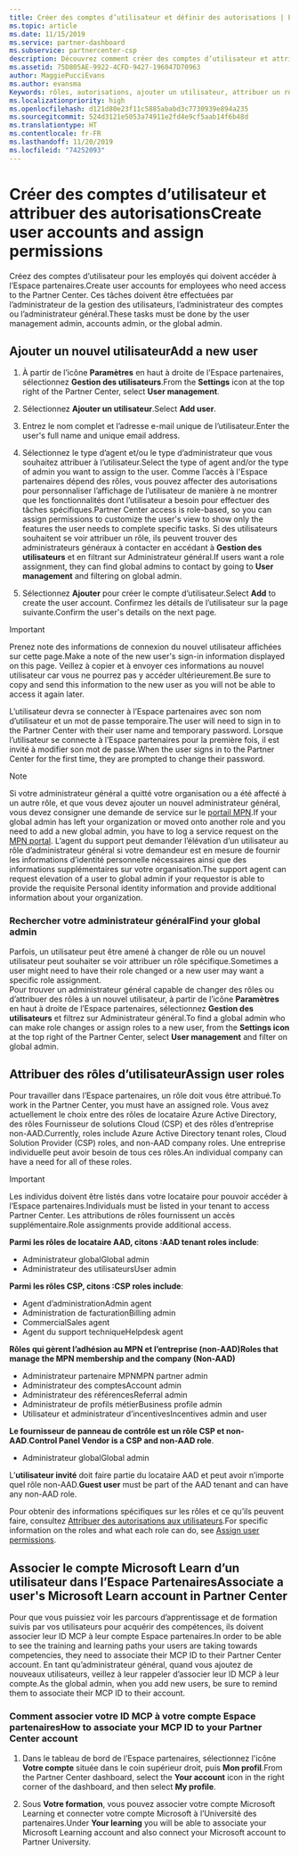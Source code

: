 ```yaml
---
title: Créer des comptes d’utilisateur et définir des autorisations | Espace partenaires
ms.topic: article
ms.date: 11/15/2019
ms.service: partner-dashboard
ms.subservice: partnercenter-csp
description: Découvrez comment créer des comptes d’utilisateur et attribuer des rôles dans l’Espace partenaires pour chaque employé qui a besoin d’un accès. Les utilisateurs disposant de privilèges d’administrateur différents peuvent le faire.
ms.assetid: 75D805AE-9922-4CFD-9427-196047D70963
author: MaggiePucciEvans
ms.author: evansma
Keywords: rôles, autorisations, ajouter un utilisateur, attribuer un rôle, administrateur, admin, agent
ms.localizationpriority: high
ms.openlocfilehash: d121d80e23f11c5885ababd3c7730939e894a235
ms.sourcegitcommit: 524d3121e5053a74911e2fd4e9cf5aab14f6b48d
ms.translationtype: HT
ms.contentlocale: fr-FR
ms.lasthandoff: 11/20/2019
ms.locfileid: "74252093"
---
```

# <a name="create-user-accounts-and-assign-permissions"></a><span data-ttu-id="c105e-105">Créer des comptes d’utilisateur et attribuer des autorisations</span><span class="sxs-lookup"><span data-stu-id="c105e-105">Create user accounts and assign permissions</span></span>

<span data-ttu-id="c105e-106">Créez des comptes d’utilisateur pour les employés qui doivent accéder à l’Espace partenaires.</span><span class="sxs-lookup"><span data-stu-id="c105e-106">Create user accounts for employees who need access to the Partner Center.</span></span> <span data-ttu-id="c105e-107">Ces tâches doivent être effectuées par l’administrateur de la gestion des utilisateurs, l’administrateur des comptes ou l’administrateur général.</span><span class="sxs-lookup"><span data-stu-id="c105e-107">These tasks must be done by the user management admin, accounts admin, or the global admin.</span></span> 


## <a name="add-a-new-user"></a><span data-ttu-id="c105e-108">Ajouter un nouvel utilisateur</span><span class="sxs-lookup"><span data-stu-id="c105e-108">Add a new user</span></span>

1. <span data-ttu-id="c105e-109">À partir de l’icône **Paramètres** en haut à droite de l’Espace partenaires, sélectionnez **Gestion des utilisateurs**.</span><span class="sxs-lookup"><span data-stu-id="c105e-109">From the **Settings** icon at the top right of the Partner Center, select **User management**.</span></span>

2.  <span data-ttu-id="c105e-110">Sélectionnez **Ajouter un utilisateur**.</span><span class="sxs-lookup"><span data-stu-id="c105e-110">Select **Add user**.</span></span>

3.  <span data-ttu-id="c105e-111">Entrez le nom complet et l’adresse e-mail unique de l’utilisateur.</span><span class="sxs-lookup"><span data-stu-id="c105e-111">Enter the user's full name and unique email address.</span></span>

4.  <span data-ttu-id="c105e-112">Sélectionnez le type d’agent et/ou le type d’administrateur que vous souhaitez attribuer à l’utilisateur.</span><span class="sxs-lookup"><span data-stu-id="c105e-112">Select the type of agent and/or the type of admin you want to assign to the user.</span></span> <span data-ttu-id="c105e-113">Comme l’accès à l'Espace partenaires dépend des rôles, vous pouvez affecter des autorisations pour personnaliser l’affichage de l’utilisateur de manière à ne montrer que les fonctionnalités dont l’utilisateur a besoin pour effectuer des tâches spécifiques.</span><span class="sxs-lookup"><span data-stu-id="c105e-113">Partner Center access is role-based, so you can assign permissions to customize the user's view to show only the features the user needs to complete specific tasks.</span></span>  <span data-ttu-id="c105e-114">Si des utilisateurs souhaitent se voir attribuer un rôle, ils peuvent trouver des administrateurs généraux à contacter en accédant à **Gestion des utilisateurs** et en filtrant sur Administrateur général.</span><span class="sxs-lookup"><span data-stu-id="c105e-114">If users want a role assignment, they can find global admins to contact by going to **User management** and filtering on global admin.</span></span>

5.  <span data-ttu-id="c105e-115">Sélectionnez **Ajouter** pour créer le compte d’utilisateur.</span><span class="sxs-lookup"><span data-stu-id="c105e-115">Select **Add** to create the user account.</span></span> <span data-ttu-id="c105e-116">Confirmez les détails de l’utilisateur sur la page suivante.</span><span class="sxs-lookup"><span data-stu-id="c105e-116">Confirm the user's details on the next page.</span></span>

> [!IMPORTANT]  
> <span data-ttu-id="c105e-117">Prenez note des informations de connexion du nouvel utilisateur affichées sur cette page.</span><span class="sxs-lookup"><span data-stu-id="c105e-117">Make a note of the new user's sign-in information displayed on this page.</span></span> <span data-ttu-id="c105e-118">Veillez à copier et à envoyer ces informations au nouvel utilisateur car vous ne pourrez pas y accéder ultérieurement.</span><span class="sxs-lookup"><span data-stu-id="c105e-118">Be sure to copy and send this information to the new user as you will not be able to access it again later.</span></span> 

<span data-ttu-id="c105e-119">L’utilisateur devra se connecter à l’Espace partenaires avec son nom d’utilisateur et un mot de passe temporaire.</span><span class="sxs-lookup"><span data-stu-id="c105e-119">The user will need to sign in to the Partner Center with their user name and temporary password.</span></span> <span data-ttu-id="c105e-120">Lorsque l’utilisateur se connecte à l’Espace partenaires pour la première fois, il est invité à modifier son mot de passe.</span><span class="sxs-lookup"><span data-stu-id="c105e-120">When the user signs in to the Partner Center for the first time, they are prompted to change their password.</span></span> 

> [!NOTE]  
>  <span data-ttu-id="c105e-121">Si votre administrateur général a quitté votre organisation ou a été affecté à un autre rôle, et que vous devez ajouter un nouvel administrateur général, vous devez consigner une demande de service sur le [portail MPN](https://partner.microsoft.com/support).</span><span class="sxs-lookup"><span data-stu-id="c105e-121">If your global admin has left your organization or moved onto another role and you need to add a new global admin, you have to log a service request on the [MPN portal](https://partner.microsoft.com/support).</span></span> <span data-ttu-id="c105e-122">L’agent du support peut demander l’élévation d’un utilisateur au rôle d’administrateur général si votre demandeur est en mesure de fournir les informations d’identité personnelle nécessaires ainsi que des informations supplémentaires sur votre organisation.</span><span class="sxs-lookup"><span data-stu-id="c105e-122">The support agent can request elevation of a user to global admin if your requestor is able to provide the requisite Personal identity information and provide additional information about your organization.</span></span>

### <a name="find-your-global-admin"></a><span data-ttu-id="c105e-123">Rechercher votre administrateur général</span><span class="sxs-lookup"><span data-stu-id="c105e-123">Find your global admin</span></span>

<span data-ttu-id="c105e-124">Parfois, un utilisateur peut être amené à changer de rôle ou un nouvel utilisateur peut souhaiter se voir attribuer un rôle spécifique.</span><span class="sxs-lookup"><span data-stu-id="c105e-124">Sometimes a user might need to have their role changed or a new user may want a specific role assignment.</span></span>  
<span data-ttu-id="c105e-125">Pour trouver un administrateur général capable de changer des rôles ou d’attribuer des rôles à un nouvel utilisateur, à partir de l’icône **Paramètres** en haut à droite de l’Espace partenaires, sélectionnez **Gestion des utilisateurs** et filtrez sur Administrateur général.</span><span class="sxs-lookup"><span data-stu-id="c105e-125">To find a global admin who can make role changes or assign roles to a new user, from the **Settings icon** at the top right of the Partner Center, select **User management** and filter on global admin.</span></span> 

## <a name="assign-user-roles"></a><span data-ttu-id="c105e-126">Attribuer des rôles d’utilisateur</span><span class="sxs-lookup"><span data-stu-id="c105e-126">Assign user roles</span></span>

<span data-ttu-id="c105e-127">Pour travailler dans l’Espace partenaires, un rôle doit vous être attribué.</span><span class="sxs-lookup"><span data-stu-id="c105e-127">To work in the Partner Center, you must have an assigned role.</span></span>  <span data-ttu-id="c105e-128">Vous avez actuellement le choix entre des rôles de locataire Azure Active Directory, des rôles Fournisseur de solutions Cloud (CSP) et des rôles d’entreprise non-AAD.</span><span class="sxs-lookup"><span data-stu-id="c105e-128">Currently, roles include Azure Active Directory tenant roles, Cloud Solution Provider (CSP) roles, and non-AAD company roles.</span></span> <span data-ttu-id="c105e-129">Une entreprise individuelle peut avoir besoin de tous ces rôles.</span><span class="sxs-lookup"><span data-stu-id="c105e-129">An individual company can have a need for all of these roles.</span></span>

>[!Important]
><span data-ttu-id="c105e-130">Les individus doivent être listés dans votre locataire pour pouvoir accéder à l’Espace partenaires.</span><span class="sxs-lookup"><span data-stu-id="c105e-130">Individuals must be listed in your tenant to access Partner Center.</span></span> <span data-ttu-id="c105e-131">Les attributions de rôles fournissent un accès supplémentaire.</span><span class="sxs-lookup"><span data-stu-id="c105e-131">Role assignments provide additional access.</span></span>


<span data-ttu-id="c105e-132">**Parmi les rôles de locataire AAD, citons :**</span><span class="sxs-lookup"><span data-stu-id="c105e-132">**AAD tenant roles include**:</span></span>
- <span data-ttu-id="c105e-133">Administrateur global</span><span class="sxs-lookup"><span data-stu-id="c105e-133">Global admin</span></span>
- <span data-ttu-id="c105e-134">Administrateur des utilisateurs</span><span class="sxs-lookup"><span data-stu-id="c105e-134">User admin</span></span>

<span data-ttu-id="c105e-135">**Parmi les rôles CSP, citons :**</span><span class="sxs-lookup"><span data-stu-id="c105e-135">**CSP roles include**:</span></span>
- <span data-ttu-id="c105e-136">Agent d’administration</span><span class="sxs-lookup"><span data-stu-id="c105e-136">Admin agent</span></span>
- <span data-ttu-id="c105e-137">Administration de facturation</span><span class="sxs-lookup"><span data-stu-id="c105e-137">Billing admin</span></span>
- <span data-ttu-id="c105e-138">Commercial</span><span class="sxs-lookup"><span data-stu-id="c105e-138">Sales agent</span></span>
- <span data-ttu-id="c105e-139">Agent du support technique</span><span class="sxs-lookup"><span data-stu-id="c105e-139">Helpdesk agent</span></span>

<span data-ttu-id="c105e-140">**Rôles qui gèrent l’adhésion au MPN et l’entreprise (non-AAD)**</span><span class="sxs-lookup"><span data-stu-id="c105e-140">**Roles that manage the MPN membership and the company (Non-AAD)**</span></span>
- <span data-ttu-id="c105e-141">Administrateur partenaire MPN</span><span class="sxs-lookup"><span data-stu-id="c105e-141">MPN partner admin</span></span>
- <span data-ttu-id="c105e-142">Administrateur des comptes</span><span class="sxs-lookup"><span data-stu-id="c105e-142">Account admin</span></span>
- <span data-ttu-id="c105e-143">Administrateur des références</span><span class="sxs-lookup"><span data-stu-id="c105e-143">Referral admin</span></span>
- <span data-ttu-id="c105e-144">Administrateur de profils métier</span><span class="sxs-lookup"><span data-stu-id="c105e-144">Business profile admin</span></span>
- <span data-ttu-id="c105e-145">Utilisateur et administrateur d’incentives</span><span class="sxs-lookup"><span data-stu-id="c105e-145">Incentives admin and user</span></span>

<span data-ttu-id="c105e-146">**Le fournisseur de panneau de contrôle est un rôle CSP et non-AAD**.</span><span class="sxs-lookup"><span data-stu-id="c105e-146">**Control Panel Vendor is a CSP and non-AAD role**.</span></span>
- <span data-ttu-id="c105e-147">Administrateur global</span><span class="sxs-lookup"><span data-stu-id="c105e-147">Global admin</span></span>

<span data-ttu-id="c105e-148">L’**utilisateur invité** doit faire partie du locataire AAD et peut avoir n’importe quel rôle non-AAD.</span><span class="sxs-lookup"><span data-stu-id="c105e-148">**Guest user** must be part of the AAD tenant and can have any non-AAD role.</span></span>

<span data-ttu-id="c105e-149">Pour obtenir des informations spécifiques sur les rôles et ce qu’ils peuvent faire, consultez [Attribuer des autorisations aux utilisateurs](permissions-overview.md).</span><span class="sxs-lookup"><span data-stu-id="c105e-149">For specific information on the roles and what each role can do, see [Assign user permissions](permissions-overview.md).</span></span>

## <a name="associate-a-users-microsoft-learn-account-in-partner-center"></a><span data-ttu-id="c105e-150">Associer le compte Microsoft Learn d’un utilisateur dans l’Espace Partenaires</span><span class="sxs-lookup"><span data-stu-id="c105e-150">Associate a user's Microsoft Learn account in Partner Center</span></span>

<span data-ttu-id="c105e-151">Pour que vous puissiez voir les parcours d’apprentissage et de formation suivis par vos utilisateurs pour acquérir des compétences, ils doivent associer leur ID MCP à leur compte Espace partenaires.</span><span class="sxs-lookup"><span data-stu-id="c105e-151">In order to be able to see the training and learning paths your users are taking towards competencies, they need to associate their MCP ID to their Partner Center account.</span></span> <span data-ttu-id="c105e-152">En tant qu’administrateur général, quand vous ajoutez de nouveaux utilisateurs, veillez à leur rappeler d’associer leur ID MCP à leur compte.</span><span class="sxs-lookup"><span data-stu-id="c105e-152">As the global admin, when you add new users, be sure to remind them to associate their MCP ID to their account.</span></span> 

### <a name="how-to-associate-your-mcp-id-to-your-partner-center-account"></a><span data-ttu-id="c105e-153">Comment associer votre ID MCP à votre compte Espace partenaires</span><span class="sxs-lookup"><span data-stu-id="c105e-153">How to associate your MCP ID to your Partner Center account</span></span>

1. <span data-ttu-id="c105e-154">Dans le tableau de bord de l’Espace partenaires, sélectionnez l'icône **Votre compte** située dans le coin supérieur droit, puis **Mon profil**.</span><span class="sxs-lookup"><span data-stu-id="c105e-154">From the Partner Center dashboard, select the **Your account** icon in the right corner of the dashboard, and then select **My profile**.</span></span>

2. <span data-ttu-id="c105e-155">Sous **Votre formation**, vous pouvez associer votre compte Microsoft Learning et connecter votre compte Microsoft à l’Université des partenaires.</span><span class="sxs-lookup"><span data-stu-id="c105e-155">Under **Your learning** you will be able to associate your Microsoft Learning account and also connect your Microsoft account to Partner University.</span></span>








